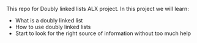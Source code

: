 This repo for Doubly linked lists ALX project. In this project we will learn:
- What is a doubly linked list
- How to use doubly linked lists
- Start to look for the right source of information without too much help
